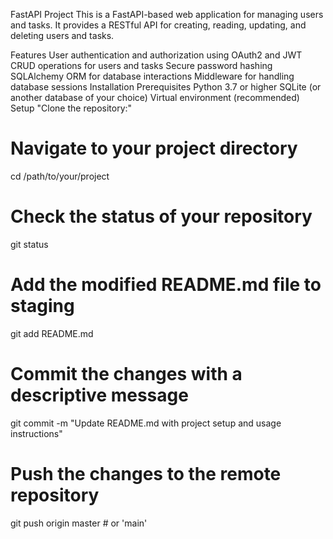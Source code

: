 FastAPI Project
This is a FastAPI-based web application for managing users and tasks. It provides a RESTful API for creating, reading, updating, and deleting users and tasks.

Features
User authentication and authorization using OAuth2 and JWT
CRUD operations for users and tasks
Secure password hashing
SQLAlchemy ORM for database interactions
Middleware for handling database sessions
Installation
Prerequisites
Python 3.7 or higher
SQLite (or another database of your choice)
Virtual environment (recommended)
Setup
"Clone the repository:"

# Navigate to your project directory
cd /path/to/your/project

# Check the status of your repository
git status

# Add the modified README.md file to staging
git add README.md

# Commit the changes with a descriptive message
git commit -m "Update README.md with project setup and usage instructions"

# Push the changes to the remote repository
git push origin master  # or 'main'
